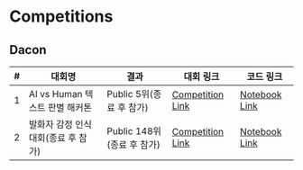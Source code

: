 # Competitions

## Dacon
|#|대회명|결과|대회 링크|코드 링크|
|----|-----|-----|-----|----------|
|1|AI vs Human 텍스트 판별 해커톤|Public 5위(종료 후 참가)|[Competition Link](https://dacon.io/competitions/official/236178/overview/description)|[Notebook Link](main/human_ai/human_vs_ai.ipynb)|
|2|발화자 감정 인식 대회(종료 후 참가)|Public 148위(종료 후 참가)|[Competition Link](https://dacon.io/competitions/official/236027/overview/description)|[Notebook Link](main/emotion/emotion.ipynb)|
